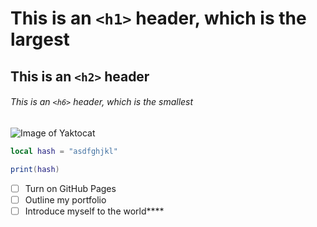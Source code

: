 # This is an `<h1>` header, which is the largest

## This is an `<h2>` header

###### This is an `<h6>` header, which is the smallest

![Image of Yaktocat](https://octodex.github.com/images/yaktocat.png)



``` lua
local hash = "asdfghjkl"

print(hash)

```



- [ ] Turn on GitHub Pages
- [ ] Outline my portfolio
- [ ] Introduce myself to the world****
